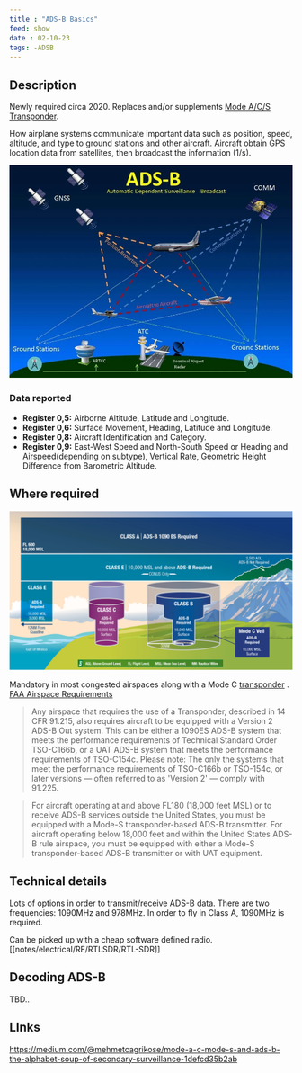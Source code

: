 ```yaml
---
title : "ADS-B Basics"
feed: show
date : 02-10-23
tags: -ADSB
---
```


## Description
Newly required circa 2020.  Replaces and/or supplements [Mode A/C/S Transponder](notes/aviation/components/Transponder.md).

How airplane systems communicate important data such as position, speed, altitude, and type to ground stations and other aircraft. Aircraft obtain GPS location data from satellites, then broadcast the information (1/s).


![500](notes/aviation/ADSB/images/adsb%20sportys.png)
### Data reported
-   **Register 0,5:** Airborne Altitude, Latitude and Longitude.
-   **Register 0,6:** Surface Movement, Heading, Latitude and Longitude.
-   **Register 0,8:** Aircraft Identification and Category.
-   **Register 0,9:** East-West Speed and North-South Speed or Heading and Airspeed(depending on subtype), Vertical Rate, Geometric Height Difference from Barometric Altitude.

## Where required
![500](notes/aviation/ADSB/images/ADSB%20required%20map.png)


Mandatory in most congested airspaces along with a Mode C [transponder](notes/aviation/components/Transponder.md)
. [FAA Airspace Requirements](https://www.faa.gov/air_traffic/technology/equipadsb/research/airspace#interactiveMap) 

>Any airspace that requires the use of a Transponder, described in 14 CFR 91.215, also requires aircraft to be equipped with a Version 2 ADS-B Out system. This can be either a 1090ES ADS-B system that meets the performance requirements of Technical Standard Order TSO-C166b, or a UAT ADS-B system that meets the performance requirements of TSO-C154c. Please note: The only the systems that meet the performance requirements of TSO-C166b or TSO-154c, or later versions — often referred to as 'Version 2' — comply with 91.225.

>For aircraft operating at and above FL180 (18,000 feet MSL) or to receive ADS-B services outside the United States, you must be equipped with a Mode-S transponder-based ADS-B transmitter. For aircraft operating below 18,000 feet and within the United States ADS-B rule airspace, you must be equipped with either a Mode-S transponder-based ADS-B transmitter or with UAT equipment.

## Technical details
Lots of options in order to transmit/receive ADS-B data. There are two frequencies: 1090MHz and 978MHz. In order to fly in Class A, 1090MHz is required.

Can be picked up with a cheap software defined radio. [[notes/electrical/RF/RTLSDR/RTL-SDR]] 

## Decoding ADS-B
TBD..


## LInks
https://medium.com/@mehmetcagrikose/mode-a-c-mode-s-and-ads-b-the-alphabet-soup-of-secondary-surveillance-1defcd35b2ab